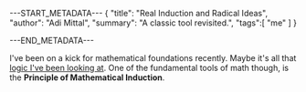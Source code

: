 ---START_METADATA---
{
  "title": "Real Induction and Radical Ideas",
  "author": "Adi Mittal",
  "summary": "A classic tool revisited.",
  "tags":[
    "me"
  ]
}


---END_METADATA---

I've been on a kick for mathematical foundations recently. Maybe it's all that [logic I've been looking at](http://xperimex.com/blog/compactness/). One of the fundamental tools of math though, is the **Principle of Mathematical Induction**.